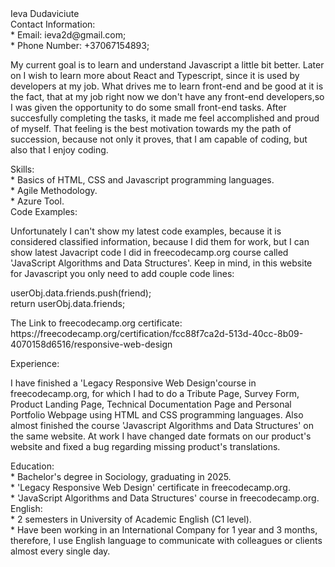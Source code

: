 <div> Ieva Dudaviciute </div>
<div> Contact Information: </div>
<div> * Email: ieva2d@gmail.com; </div>
<div> * Phone Number: +37067154893; </div>
<p> My current goal is to learn and understand Javascript a little bit better. Later on I wish to learn more about React and Typescript, since it is used by developers at my job. What drives me to learn front-end and be good at it is the fact, that at my job right now we don't have any front-end developers,so I was given the opportunity to do some small front-end tasks. After succesfully completing the tasks, it made me feel accomplished and proud of myself. That feeling is the best motivation towards my the path of succession, because not only it proves, that I am capable of coding, but also that I enjoy coding. </p>
<div> Skills: </div>
<div> * Basics of HTML, CSS and Javascript programming languages. </div>
<div> * Agile Methodology. </div>
<div> * Azure Tool. </div>
<div> Code Examples: </div>
<p> Unfortunately I can't show my latest code examples, because it is considered classified information, because I did them for work, but I can show latest Javacript code I did in freecodecamp.org course called 'JavaScript Algorithms and Data Structures'. Keep in mind, in this website for Javascript you only need to add couple code lines: </p>
<div> userObj.data.friends.push(friend); </div>
<div> return userObj.data.friends; </div>
<p> The Link to freecodecamp.org certificate: https://freecodecamp.org/certification/fcc88f7ca2d-513d-40cc-8b09-4070158d6516/responsive-web-design </p>
<div> Experience: </div>
<p> I have finished a 'Legacy Responsive Web Design'course in freecodecamp.org, for which I had to do a Tribute Page, Survey Form, Product Landing Page, Technical Documentation Page and Personal Portfolio Webpage using HTML and CSS programming languages. Also almost finished the course 'Javascript Algorithms and Data Structures' on the same website. At work I have changed date formats on our product's website and fixed a bug regarding missing product's translations. </p>
<div> Education: </div>
<div> *  Bachelor's degree in Sociology, graduating in 2025. </div>
<div> * 'Legacy Responsive Web Design' certificate in freecodecamp.org. </div>
<div> *  'JavaScript Algorithms and Data Structures' course in freecodecamp.org. </div>
<div> English: </div>
<div> * 2 semesters in University of Academic English (C1 level). </div>
<div> * Have been working in an International Company for 1 year and 3 months, therefore, I use English language to communicate with colleagues or clients almost every single day. </div>
